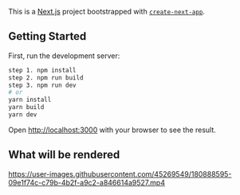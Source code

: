 This is a [Next.js](https://nextjs.org/) project bootstrapped with [`create-next-app`](https://github.com/vercel/next.js/tree/canary/packages/create-next-app).

## Getting Started

First, run the development server:

```bash
step 1. npm install
step 2. npm run build
step 3. npm run dev
# or
yarn install
yarn build
yarn dev
```

Open [http://localhost:3000](http://localhost:3000) with your browser to see the result.

## What will be rendered



https://user-images.githubusercontent.com/45269549/180888595-09e1f74c-c79b-4b2f-a9c2-a846614a9527.mp4

